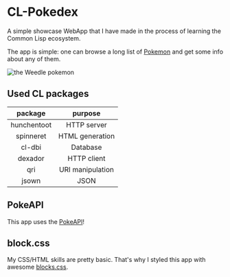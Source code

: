 # CL-Pokedex

A simple showcase WebApp that I have made in the process of learning the Common Lisp ecosystem.

The app is simple: one can browse a long list of [Pokemon](https://en.wikipedia.org/wiki/Pokemon) and get some info about any of them.

![the Weedle pokemon](https://raw.githubusercontent.com/PokeAPI/sprites/master/sprites/pokemon/shiny/13.png)

## Used CL packages

| package     | purpose          |
|:-----------:|:----------------:|
| hunchentoot | HTTP server      |
| spinneret   | HTML generation  |
| cl-dbi      | Database         |
| dexador     | HTTP client      |
| qri         | URI manipulation |
| jsown       | JSON             |

## PokeAPI

This app uses the [PokeAPI](https://pokeapi.co/)!

## block.css

My CSS/HTML skills are pretty basic. That's why I styled this app with awesome [blocks.css](https://thesephist.github.io/blocks.css/).
